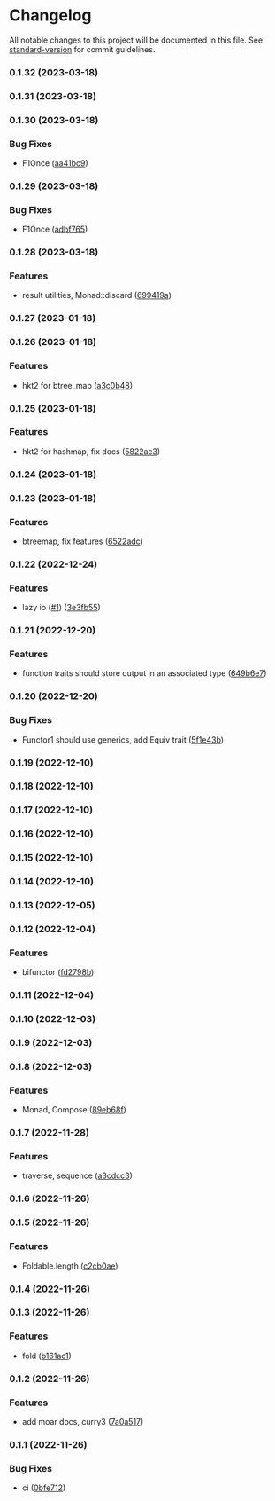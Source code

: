 # Changelog

All notable changes to this project will be documented in this file. See [standard-version](https://github.com/conventional-changelog/standard-version) for commit guidelines.

### 0.1.32 (2023-03-18)

### 0.1.31 (2023-03-18)

### 0.1.30 (2023-03-18)


### Bug Fixes

* F1Once ([aa41bc9](https://github.com/cakekindel/naan/commit/aa41bc91cd23e7862b635a61e4394d3e20f0219b))

### 0.1.29 (2023-03-18)


### Bug Fixes

* F1Once ([adbf765](https://github.com/cakekindel/naan/commit/adbf7655cc59ac23f5689487a69e5b52f923926f))

### 0.1.28 (2023-03-18)


### Features

* result utilities, Monad::discard ([699419a](https://github.com/cakekindel/naan/commit/699419ae519a4f8208f0668d85e629ad547a021d))

### 0.1.27 (2023-01-18)

### 0.1.26 (2023-01-18)


### Features

* hkt2 for btree_map ([a3c0b48](https://github.com/cakekindel/naan/commit/a3c0b481a59f13addab76a2b699e0a5a90d58d80))

### 0.1.25 (2023-01-18)


### Features

* hkt2 for hashmap, fix docs ([5822ac3](https://github.com/cakekindel/naan/commit/5822ac3337204eb8d5b4422426622b0d65a7e004))

### 0.1.24 (2023-01-18)

### 0.1.23 (2023-01-18)


### Features

* btreemap, fix features ([6522adc](https://github.com/cakekindel/naan/commit/6522adcb31c810af35761e0aec65612e91a41bca))

### 0.1.22 (2022-12-24)


### Features

* lazy io ([#1](https://github.com/cakekindel/naan/issues/1)) ([3e3fb55](https://github.com/cakekindel/naan/commit/3e3fb5518fc9f6f8b73a93c2636227f6605e449c))

### 0.1.21 (2022-12-20)


### Features

* function traits should store output in an associated type ([649b6e7](https://github.com/cakekindel/naan/commit/649b6e725b1502443f73eee73f505768b7c9c3e4))

### 0.1.20 (2022-12-20)


### Bug Fixes

* Functor1 should use generics, add Equiv trait ([5f1e43b](https://github.com/cakekindel/naan/commit/5f1e43bbab32c9c410cc787cb199090277bb4552))

### 0.1.19 (2022-12-10)

### 0.1.18 (2022-12-10)

### 0.1.17 (2022-12-10)

### 0.1.16 (2022-12-10)

### 0.1.15 (2022-12-10)

### 0.1.14 (2022-12-10)

### 0.1.13 (2022-12-05)

### 0.1.12 (2022-12-04)


### Features

* bifunctor ([fd2798b](https://github.com/cakekindel/naan/commit/fd2798b59fa4f15ce9fd0da49e02dec52a323466))

### 0.1.11 (2022-12-04)

### 0.1.10 (2022-12-03)

### 0.1.9 (2022-12-03)

### 0.1.8 (2022-12-03)


### Features

* Monad, Compose ([89eb68f](https://github.com/cakekindel/naan/commit/89eb68fad4f254ebcbd737164579fddbcc78e2f5))

### 0.1.7 (2022-11-28)


### Features

* traverse, sequence ([a3cdcc3](https://github.com/cakekindel/naan/commit/a3cdcc38f074c712cb1319f738b6a7235361c03b))

### 0.1.6 (2022-11-26)

### 0.1.5 (2022-11-26)


### Features

* Foldable.length ([c2cb0ae](https://github.com/cakekindel/naan/commit/c2cb0ae3ed575b554513b3b962edb0302e96fc4d))

### 0.1.4 (2022-11-26)

### 0.1.3 (2022-11-26)


### Features

* fold ([b161ac1](https://github.com/cakekindel/naan/commit/b161ac1cd807c5433f349d749422268a67054147))

### 0.1.2 (2022-11-26)


### Features

* add moar docs, curry3 ([7a0a517](https://github.com/cakekindel/naan/commit/7a0a5177937b92bb3e6bf611da80ee585361dfc8))

### 0.1.1 (2022-11-26)


### Bug Fixes

* ci ([0bfe712](https://github.com/cakekindel/naan/commit/0bfe712be9f303996e214c44e0b1bbc5190951d3))

